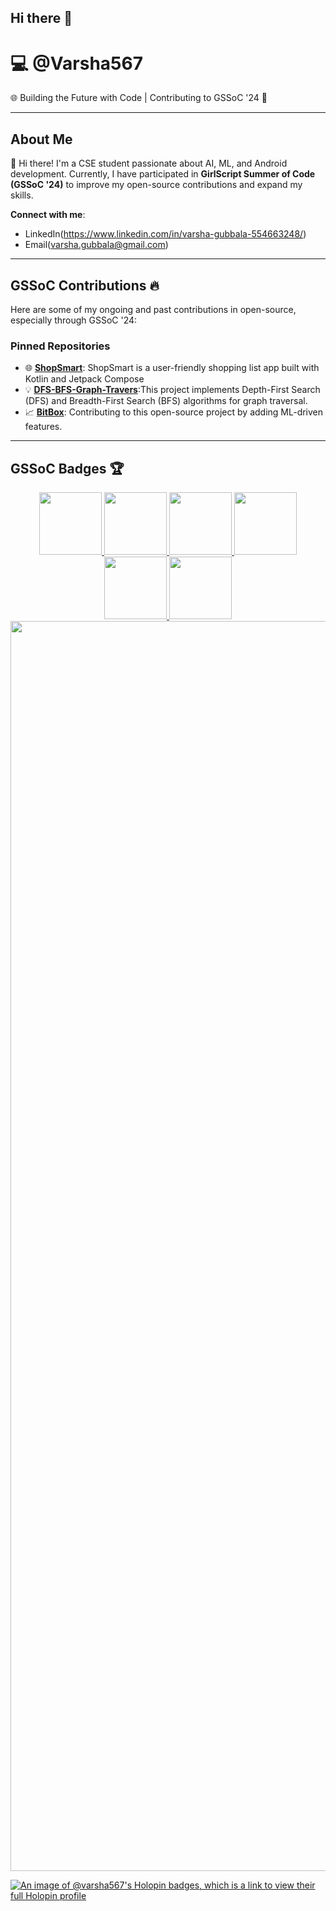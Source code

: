 ## Hi there 👋

<!--
**Varsha567/Varsha567** is a ✨ _special_ ✨ repository because its `README.md` (this file) appears on your GitHub profile.

Here are some ideas to get you started:

- 🔭 I’m currently working on ...
- 🌱 I’m currently learning ...
- 👯 I’m looking to collaborate on ...
- 🤔 I’m looking for help with ...
- 💬 Ask me about ...
- 📫 How to reach me: ...
- 😄 Pronouns: ...
- ⚡ Fun fact: ...
-->
# 💻 @Varsha567

🌐 Building the Future with Code | Contributing to GSSoC '24 🎉  


---

## About Me
👋 Hi there! I'm a CSE student passionate about AI, ML, and Android development. Currently, I have participated in **GirlScript Summer of Code (GSSoC '24)** to improve my open-source contributions and expand my skills.

**Connect with me**:
- LinkedIn(https://www.linkedin.com/in/varsha-gubbala-554663248/)
- Email(varsha.gubbala@gmail.com)

---

## GSSoC Contributions 🔥

Here are some of my ongoing and past contributions in open-source, especially through GSSoC '24:

### Pinned Repositories
- 🌐 **[ShopSmart](https://github.com/yuvrajsinghgmx/ShopSmart)**: ShopSmart is a user-friendly shopping list app built with Kotlin and Jetpack Compose
- 💡 **[DFS-BFS-Graph-Travers](https://github.com/sakeel-103/DFS-BFS-Graph-Travers)**:This project implements Depth-First Search (DFS) and Breadth-First Search (BFS) algorithms for graph traversal.
- 📈 **[BitBox](https://github.com/Bitbox-Connect/Bitbox)**: Contributing to this open-source project by adding ML-driven features.

---
## GSSoC Badges 🏆

<div align='center' style='display:flex; align-items:center; gap: 10px;'>
  <a href="https://gssoc.girlscript.tech/leaderboard">
    <img src="https://raw.githubusercontent.com/GSSoC24/Postman-Challenge/main/docs/assets/Postman%20White.png" width="100px" height="100px" />
    <img src="https://raw.githubusercontent.com/GSSoC24/Postman-Challenge/main/docs/assets/1.png" width="100px" height="100px" />
    <img src="https://raw.githubusercontent.com/GSSoC24/Postman-Challenge/main/docs/assets/2.png" width="100px" height="100px" />
    <img src="https://raw.githubusercontent.com/GSSoC24/Postman-Challenge/main/docs/assets/3.png" width="100px" height="100px" />
    <img src="https://raw.githubusercontent.com/GSSoC24/Postman-Challenge/main/docs/assets/4.png" width="100px" height="100px" />
    <img src="https://raw.githubusercontent.com/GSSoC24/Postman-Challenge/main/docs/assets/5.png" width="100px" height="100px" />
    
   
  </a>
</div>


<img width="2000rem" src="https://raw.githubusercontent.com/SamirPaulb/SamirPaulb/main/assets/rainbow-superthin.webp"> 

[![An image of @varsha567's Holopin badges, which is a link to view their full Holopin profile](https://holopin.me/varsha567)](https://holopin.io/@varsha567)




